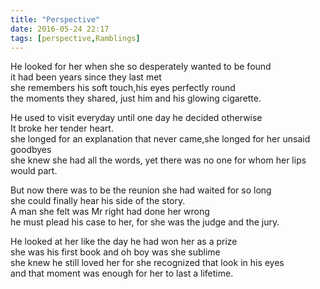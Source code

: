 ```yaml
---
title: "Perspective"
date: 2016-05-24 22:17
tags: [perspective,Ramblings]
---
```


He looked for her when she so desperately wanted to be found  
it had been years since they last met  
she remembers his soft touch,his eyes perfectly round  
the moments they shared, just him and his glowing cigarette.

He used to visit everyday until one day he decided otherwise  
It broke her tender heart.  
she longed for an explanation that never came,she longed for her unsaid goodbyes  
she knew she had all the words, yet there was no one for whom her lips would part.

But now there was to be the reunion she had waited for so long  
she could finally hear his side of the story.  
A man she felt was Mr right had done her wrong  
he must plead his case to her, for she was the judge and the jury.

He looked at her like the day he had won her as a prize  
she was his first book and oh boy was she sublime  
she knew he still loved her for she recognized that look in his eyes  
and that moment was enough for her to last a lifetime.
